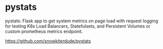 # pystats

pystats: Flask app to get system metrics on page load with request
logging for testing K8s Load Balancers, Statefulsets, and
Persistent Volumes or custom prometheus metrics endpoint.

https://github.com/snowkiterdude/pystats

